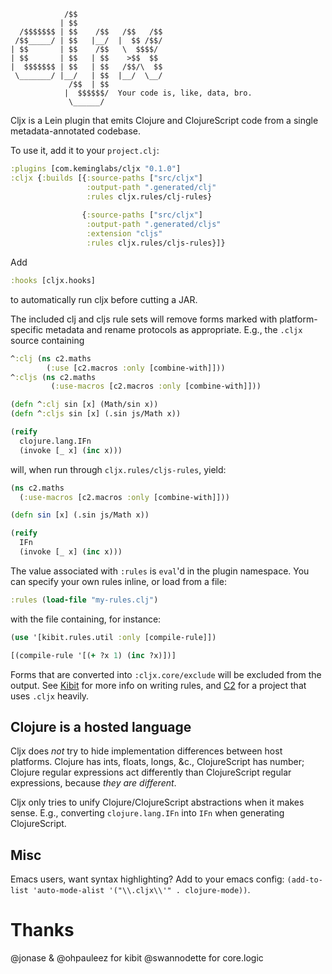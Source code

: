                /$$                
               | $$                
      /$$$$$$$ | $$    /$$   /$$   /$$
     /$$_____/ | $$   |__/  |  $$ /$$/
    | $$       | $$    /$$   \  $$$$/ 
    | $$       | $$   | $$    >$$  $$ 
    |  $$$$$$$ | $$   | $$   /$$/\  $$
     \_______/ |__/   | $$  |__/  \__/
                 /$$  | $$          
                |  $$$$$$/  Your code is, like, data, bro.        
                 \______/           


Cljx is a Lein plugin that emits Clojure and ClojureScript code from a single metadata-annotated codebase.

To use it, add it to your `project.clj`:

```clojure
:plugins [com.keminglabs/cljx "0.1.0"]
:cljx {:builds [{:source-paths ["src/cljx"]
                 :output-path ".generated/clj"
                 :rules cljx.rules/clj-rules}
                  
                {:source-paths ["src/cljx"]
                 :output-path ".generated/cljs"
                 :extension "cljs"
                 :rules cljx.rules/cljs-rules}]}
```

Add

```clojure
:hooks [cljx.hooks]
```

to automatically run cljx before cutting a JAR.

The included clj and cljs rule sets will remove forms marked with platform-specific metadata and rename protocols as appropriate.
E.g., the `.cljx` source containing

```clojure
^:clj (ns c2.maths
        (:use [c2.macros :only [combine-with]]))
^:cljs (ns c2.maths
         (:use-macros [c2.macros :only [combine-with]]))

(defn ^:clj sin [x] (Math/sin x))
(defn ^:cljs sin [x] (.sin js/Math x))

(reify
  clojure.lang.IFn
  (invoke [_ x] (inc x)))
```

will, when run through `cljx.rules/cljs-rules`, yield:

```clojure
(ns c2.maths
  (:use-macros [c2.macros :only [combine-with]]))

(defn sin [x] (.sin js/Math x))

(reify
  IFn
  (invoke [_ x] (inc x)))
```

The value associated with `:rules` is `eval`'d in the plugin namespace.
You can specify your own rules inline, or load from a file:

```clojure   
:rules (load-file "my-rules.clj")
```

with the file containing, for instance:

```clojure
(use '[kibit.rules.util :only [compile-rule]])

[(compile-rule '[(+ ?x 1) (inc ?x)])]
```

Forms that are converted into `:cljx.core/exclude` will be excluded from the output.
See [Kibit](http://github.com/jonase/kibit) for more info on writing rules, and [C2](https://github.com/lynaghk/c2) for a project that uses `.cljx` heavily.


Clojure is a hosted language
----------------------------
Cljx does *not* try to hide implementation differences between host platforms.
Clojure has ints, floats, longs, &c., ClojureScript has number; Clojure regular expressions act differently than ClojureScript regular expressions, because *they are different*.

Cljx only tries to unify Clojure/ClojureScript abstractions when it makes sense.
E.g., converting `clojure.lang.IFn` into `IFn` when generating ClojureScript.


Misc
----
Emacs users, want syntax highlighting?
Add to your emacs config: `(add-to-list 'auto-mode-alist '("\\.cljx\\'" . clojure-mode))`.


Thanks
======
@jonase & @ohpauleez for kibit
@swannodette for core.logic
